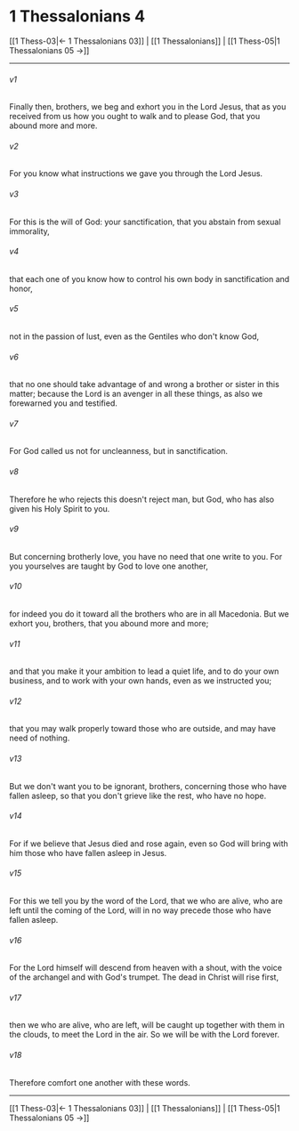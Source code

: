 # 1 Thessalonians 4

[[1 Thess-03|← 1 Thessalonians 03]] | [[1 Thessalonians]] | [[1 Thess-05|1 Thessalonians 05 →]]
***



###### v1 
Finally then, brothers, we beg and exhort you in the Lord Jesus, that as you received from us how you ought to walk and to please God, that you abound more and more. 

###### v2 
For you know what instructions we gave you through the Lord Jesus. 

###### v3 
For this is the will of God: your sanctification, that you abstain from sexual immorality, 

###### v4 
that each one of you know how to control his own body in sanctification and honor, 

###### v5 
not in the passion of lust, even as the Gentiles who don't know God, 

###### v6 
that no one should take advantage of and wrong a brother or sister in this matter; because the Lord is an avenger in all these things, as also we forewarned you and testified. 

###### v7 
For God called us not for uncleanness, but in sanctification. 

###### v8 
Therefore he who rejects this doesn't reject man, but God, who has also given his Holy Spirit to you. 

###### v9 
But concerning brotherly love, you have no need that one write to you. For you yourselves are taught by God to love one another, 

###### v10 
for indeed you do it toward all the brothers who are in all Macedonia. But we exhort you, brothers, that you abound more and more; 

###### v11 
and that you make it your ambition to lead a quiet life, and to do your own business, and to work with your own hands, even as we instructed you; 

###### v12 
that you may walk properly toward those who are outside, and may have need of nothing. 

###### v13 
But we don't want you to be ignorant, brothers, concerning those who have fallen asleep, so that you don't grieve like the rest, who have no hope. 

###### v14 
For if we believe that Jesus died and rose again, even so God will bring with him those who have fallen asleep in Jesus. 

###### v15 
For this we tell you by the word of the Lord, that we who are alive, who are left until the coming of the Lord, will in no way precede those who have fallen asleep. 

###### v16 
For the Lord himself will descend from heaven with a shout, with the voice of the archangel and with God's trumpet. The dead in Christ will rise first, 

###### v17 
then we who are alive, who are left, will be caught up together with them in the clouds, to meet the Lord in the air. So we will be with the Lord forever. 

###### v18 
Therefore comfort one another with these words.

***
[[1 Thess-03|← 1 Thessalonians 03]] | [[1 Thessalonians]] | [[1 Thess-05|1 Thessalonians 05 →]]
